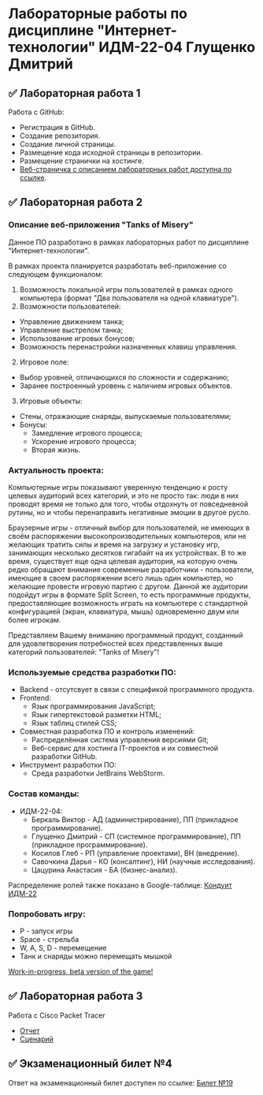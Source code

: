 # Лабораторные работы по дисциплине "Интернет-технологии" ИДМ-22-04 Глущенко Дмитрий

## ✅ Лабораторная работа 1

Работа с GitHub:

* Регистрация в GitHub.
* Создание репозитория.
* Создание личной страницы.
* Размещение кода исходной страницы в репозитории.
* Размещение странички на хостинге.
* [Веб-страничка с описанием лабораторных работ доступна по ссылке](https://d-glush.github.io/tanki-otchet/).

## ✅ Лабораторная работа 2

### Описание веб-приложения "Tanks of Misery"

Данное ПО разработано в рамках лабораторных работ по дисциплине "Интернет-технологии".

В рамках проекта планируется разработать веб-приложение со следующем функционалом:
1. Возможность локальной игры пользователей в рамках одного компьютера (формат "Два пользователя на одной клавиатуре").
2. Возможности пользователей:
* Управление движением танка;
* Управление выстрелом танка;
* Использование игровых бонусов;
* Возможность перенастройки назначенных клавиш управления.
2. Игровое поле:
* Выбор уровней, отличающихся по сложности и содержанию;
* Заранее построенный уровень с наличием игровых объектов.
3. Игровые объекты:
* Стены, отражающие снаряды, выпускаемые пользователями;
* Бонусы:
   + Замедление игрового процесса;
   + Ускорение игрового процесса;
   + Вторая жизнь.

### Актуальность проекта:

Компьютерные игры показывают уверенную тенденцию к росту целевых аудиторий всех категорий, и это не просто так: люди в них проводят время не только для того, чтобы отдохнуть от повседневной рутины, но и чтобы перенаправить негативные эмоции в другое русло.

Браузерные игры - отличный выбор для пользователей, не имеющих в своём распоряжении высокопроизводительных компьютеров, или не желающих тратить силы и время на загрузку и установку игр, занимающих несколько десятков гигабайт на их устройствах. В то же время, существует еще одна целевая аудитория, на которую очень редко обращают внимание современные разработчики - пользователи, имеющие в своем распоряжении всего лишь один компьютер, но желающие провести игровую партию с другом. Данной же аудитории подойдут игры в формате Split Screen, то есть программные продукты, предоставляющие возможность играть на компьютере с стандартной конфигурацией (экран, клавиатура, мышь) одновременно двум или более игрокам.

Представляем Вашему вниманию программный продукт, созданный для удовлетворения потребностей всех представленных выше категорий пользователей: "Tanks of Misery"!

### Используемые средства разработки ПО:

* Backend - отсутсвует в связи с спецификой программного продукта.
* Frontend:
   + Язык программирования JavaScript;
   + Язык гипертекстовой разметки HTML;
   + Язык таблиц стилей CSS;
* Совместная разработка ПО и контроль изменений:
   + Распределённая система управления версиями Git;
   + Веб-сервис для хостинга IT-проектов и их совместной разработки GitHub.
* Инструмент разработки ПО:
   + Среда разработки JetBrains WebStorm.

### Состав команды:

+ ИДМ-22-04:
   * Беркаль Виктор - АД (администрирование), ПП (прикладное программирование).
   * Глущенко Дмитрий - СП (системное программирование), ПП (прикладное программирование).
   * Косилов Глеб - РП (управление проектами), ВН (внедрение).
   * Савочкина Дарья - КО (консалтинг), НИ (научные исследования).
   * Цацурина Анастасия - БА (бизнес-анализ).

Распределение ролей также показано в Google-таблице:
[Кондуит ИДМ-22](https://docs.google.com/spreadsheets/d/1ypxgDUpNsaAK5PH90dTfGKdtDnWaeEDWfupEbDokN6A/edit?usp=sharing)

### Попробовать игру:
* P - запуск игры
* Space - стрельба
* W, A, S, D - перемещение
* Танк и снаряды можно перемещать мышкой

[Work-in-progress, beta version of the game!](https://d-glush.github.io/landing/)

## ✅ Лабораторная работа 3

Работа с Cisco Packet Tracer

* [Отчет](https://github.com/d-glush/d-glush.github.io/raw/main/ИТ_Глущенко_ЛР3.docx)
* [Сценарий](https://github.com/d-glush/d-glush.github.io/raw/main/ИТ_ЛР3_Сценарий.pka)

## ✅ Экзаменационный билет №4

Ответ на экзаменационный билет доступен по ссылке: [Билет №19](https://github.com/stankin/inet-2022/wiki/exam19)
